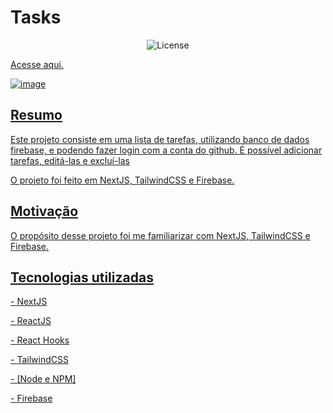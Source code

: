 <h1>Tasks</h1>

<p align="center">
  <img alt="License" src="https://img.shields.io/static/v1?label=license&message=MIT&color=49AA26&labelColor=000000">
</p>

<p><a href='https://tasks-tau-six.vercel.app/'>Acesse aqui.</p>

![image](https://user-images.githubusercontent.com/106755788/229310713-6ea89eed-31a7-4b2c-a9e0-80efab093100.png)



<h2>Resumo</h2>
<p>Este projeto consiste em uma lista de tarefas, utilizando banco de dados firebase, e podendo fazer login com a conta do github. É possível adicionar tarefas, editá-las e excluí-las</p>
<p>O projeto foi feito em NextJS, TailwindCSS e Firebase.</p>

<h2>Motivação</h2>
<p>O propósito desse projeto foi me familiarizar com NextJS, TailwindCSS e Firebase.</p>

<h2>Tecnologias utilizadas</h2>
<p>- <a href='https://nextjs.org/'>NextJS</p>
<p>- <a href='https://pt-br.reactjs.org/'>ReactJS</p>
<p>- React Hooks</p>
<p>- <a href='https://tailwindcss.com/'>TailwindCSS</p>
<p>- <a href='https://nodejs.org/'>[Node e NPM]<p>
<p>- <a href='https://firebase.google.com/?hl=pt'>Firebase<p>

